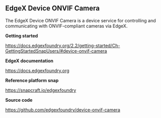 EdgeX Device ONVIF Camera
---
The EdgeX Device ONVIF Camera is a device service for controlling and communicating with ONVIF-compliant cameras via EdgeX.

**Getting started**

https://docs.edgexfoundry.org/2.2/getting-started/Ch-GettingStartedSnapUsers/#device-onvif-camera

**EdgeX documentation**

https://docs.edgexfoundry.org

**Reference platform snap**

https://snapcraft.io/edgexfoundry

**Source code**

https://github.com/edgexfoundry/device-onvif-camera
